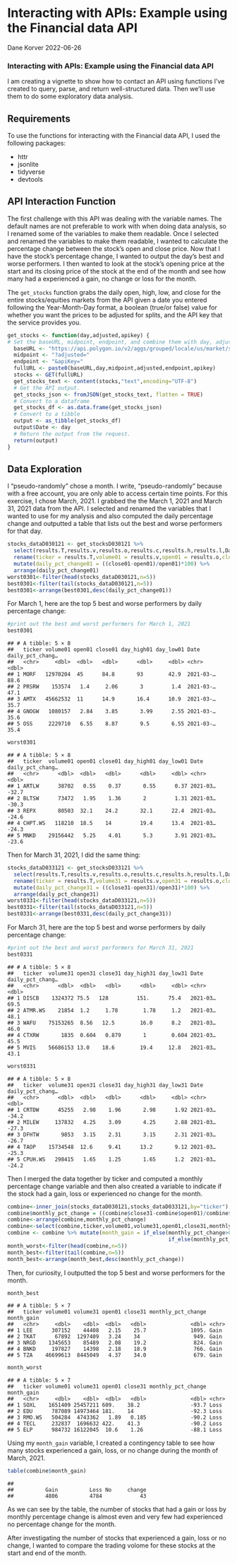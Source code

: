 Interacting with APIs: Example using the Financial data API
================
Dane Korver
2022-06-26

### Interacting with APIs: Example using the Financial data API

I am creating a vignette to show how to contact an API using functions
I’ve created to query, parse, and return well-structured data. Then
we’ll use them to do some exploratory data analysis.

## Requirements

To use the functions for interacting with the Financial data API, I used
the following packages:

-   httr
-   jsonlite
-   tidyverse
-   devtools

## API Interaction Function

The first challenge with this API was dealing with the variable names.
The default names are not preferable to work with when doing data
analysis, so I renamed some of the variables to make them readable. Once
I selected and renamed the variables to make them readable, I wanted to
calculate the percentage change between the stock’s open and close
price. Now that I have the stock’s percentage change, I wanted to output
the day’s best and worse performers. I then wanted to look at the
stock’s opening price at the start and its closing price of the stock at
the end of the month and see how many had a experienced a gain, no
change or loss for the month.

The `get_stocks` function grabs the daily open, high, low, and close for
the entire stocks/equities markets from the API given a date you entered
following the Year-Month-Day format, a boolean (true/or false) value for
whether you want the prices to be adjusted for splits, and the API key
that the service provides you.

``` r
get_stocks <- function(day,adjusted,apikey) {
# Set the baseURL, midpoint, endpoint, and combine them with day, adjusted and apikey inputs for the full url.
  baseURL <- "https://api.polygon.io/v2/aggs/grouped/locale/us/market/stocks/"
  midpoint <- "?adjusted="
  endpoint <- "&apiKey="
  fullURL <- paste0(baseURL,day,midpoint,adjusted,endpoint,apikey)
  stocks <- GET(fullURL)
  get_stocks_text <- content(stocks,"text",encoding="UTF-8")
  # Get the API output.
  get_stocks_json <- fromJSON(get_stocks_text, flatten = TRUE)
  # Convert to a dataframe 
  get_stocks_df <- as.data.frame(get_stocks_json)
  # Convert to a tibble
  output <- as_tibble(get_stocks_df)
  output$Date <- day
  # Return the output from the request.
  return(output)
}
```

## Data Exploration

I “pseudo-randomly” chose a month. I write, “pseudo-randomly” because
with a free account, you are only able to access certain time points.
For this exercise, I chose March, 2021. I grabbed the the March 1, 2021
and March 31, 2021 data from the API. I selected and renamed the
variables that I wanted to use for my analysis and also computed the
daily percentage change and outputted a table that lists out the best
and worse performers for that day.

``` r
stocks_dataD030121 <- get_stocksD030121 %>% 
  select(results.T,results.v,results.o,results.c,results.h,results.l,Date) %>%
  rename(ticker = results.T,volume01 = results.v,open01 = results.o,close01 = results.c,day_high01 = results.h,day_low01 = results.l) %>%
  mutate(daily_pct_change01 = ((close01-open01)/open01)*100) %>%
  arrange(daily_pct_change01)
worst0301<-filter(head(stocks_dataD030121,n=5))
best0301<-filter(tail(stocks_dataD030121,n=5))
best0301<-arrange(best0301,desc(daily_pct_change01))
```

For March 1, here are the top 5 best and worse performers by daily
percentage change:

``` r
#print out the best and worst performers for March 1, 2021
best0301
```

    ## # A tibble: 5 × 8
    ##   ticker volume01 open01 close01 day_high01 day_low01 Date      daily_pct_chang…
    ##   <chr>     <dbl>  <dbl>   <dbl>      <dbl>     <dbl> <chr>                <dbl>
    ## 1 MORF   12970204  45      84.8       93        42.9  2021-03-…             88.6
    ## 2 PRSRW    153574   1.4     2.06       3         1.4  2021-03-…             47.1
    ## 3 AMTX   45662532  11      14.9       16.4      10.9  2021-03-…             35.7
    ## 4 GNOGW   1080157   2.84    3.85       3.99      2.55 2021-03-…             35.6
    ## 5 OSS     2229710   6.55    8.87       9.5       6.55 2021-03-…             35.4

``` r
worst0301
```

    ## # A tibble: 5 × 8
    ##   ticker  volume01 open01 close01 day_high01 day_low01 Date     daily_pct_chang…
    ##   <chr>      <dbl>  <dbl>   <dbl>      <dbl>     <dbl> <chr>               <dbl>
    ## 1 ARTLW      38702   0.55    0.37       0.55      0.37 2021-03…            -32.7
    ## 2 BLTSW      73472   1.95    1.36       2         1.31 2021-03…            -30.3
    ## 3 REPX       80503  32.1    24.2       32.1      22.4  2021-03…            -24.6
    ## 4 CHPT.WS   118210  18.5    14         19.4      13.4  2021-03…            -24.3
    ## 5 MNKD    29156442   5.25    4.01       5.3       3.91 2021-03…            -23.6

Then for March 31, 2021, I did the same thing:

``` r
stocks_dataD033121 <- get_stocksD033121 %>% 
  select(results.T,results.v,results.o,results.c,results.h,results.l,Date) %>%
  rename(ticker = results.T,volume31 = results.v,open31 = results.o,close31 = results.c,day_high31 = results.h,day_low31 = results.l) %>%
  mutate(daily_pct_change31 = ((close31-open31)/open31)*100) %>%
  arrange(daily_pct_change31)
worst0331<-filter(head(stocks_dataD033121,n=5))
best0331<-filter(tail(stocks_dataD033121,n=5))
best0331<-arrange(best0331,desc(daily_pct_change31))
```

For March 31, here are the top 5 best and worse performers by daily
percentage change:

``` r
#print out the best and worst performers for March 31, 2021
best0331
```

    ## # A tibble: 5 × 8
    ##   ticker  volume31 open31 close31 day_high31 day_low31 Date     daily_pct_chang…
    ##   <chr>      <dbl>  <dbl>   <dbl>      <dbl>     <dbl> <chr>               <dbl>
    ## 1 DISCB    1324372 75.5   128         151.      75.4   2021-03…             69.5
    ## 2 ATMR.WS    21854  1.2     1.78        1.78     1.2   2021-03…             48.1
    ## 3 WAFU    75153265  8.56   12.5        16.0      8.2   2021-03…             46.0
    ## 4 CTXRW       1835  0.604   0.879       1        0.604 2021-03…             45.5
    ## 5 MVIS    56686153 13.0    18.6        19.4     12.8   2021-03…             43.1

``` r
worst0331
```

    ## # A tibble: 5 × 8
    ##   ticker  volume31 open31 close31 day_high31 day_low31 Date     daily_pct_chang…
    ##   <chr>      <dbl>  <dbl>   <dbl>      <dbl>     <dbl> <chr>               <dbl>
    ## 1 CRTDW      45255   2.98    1.96       2.98      1.92 2021-03…            -34.2
    ## 2 MILEW     137832   4.25    3.09       4.25      2.88 2021-03…            -27.3
    ## 3 DFHTW       9853   3.15    2.31       3.15      2.31 2021-03…            -26.7
    ## 4 TAOP    15734548  12.6     9.41      13.2       9.12 2021-03…            -25.3
    ## 5 CPUH.WS   298415   1.65    1.25       1.65      1.2  2021-03…            -24.2

Then I merged the data together by ticker and computed a monthly
percentage change variable and then also created a variable to indicate
if the stock had a gain, loss or experienced no change for the month.

``` r
combine<-inner_join(stocks_dataD030121,stocks_dataD033121,by="ticker")
combine$monthly_pct_change = ((combine$close31-combine$open01)/combine$open01)*100
combine<-arrange(combine,monthly_pct_change)
combine<-select(combine,ticker,volume01,volume31,open01,close31,monthly_pct_change)
combine <- combine %>% mutate(month_gain = if_else(monthly_pct_change>0,"Gain",
                                                   if_else(monthly_pct_change==0,"No     change","Loss")))
month_worst<-filter(head(combine,n=5))
month_best<-filter(tail(combine,n=5))
month_best<-arrange(month_best,desc(monthly_pct_change))
```

Then, for curiosity, I outputted the top 5 best and worse performers for
the month.

``` r
month_best
```

    ## # A tibble: 5 × 7
    ##   ticker volume01 volume31 open01 close31 monthly_pct_change month_gain
    ##   <chr>     <dbl>    <dbl>  <dbl>   <dbl>              <dbl> <chr>     
    ## 1 LEE      307152    44408   2.15    25.7              1095. Gain      
    ## 2 TKAT      67892  1297409   3.24    34                 949. Gain      
    ## 3 NRGD    1345653    85489   2.08    19.2               824. Gain      
    ## 4 BNKD     197827    14398   2.18    18.9               766. Gain      
    ## 5 TZA    46699613  8445049   4.37    34.0               679. Gain

``` r
month_worst
```

    ## # A tibble: 5 × 7
    ##   ticker volume01 volume31 open01 close31 monthly_pct_change month_gain
    ##   <chr>     <dbl>    <dbl>  <dbl>   <dbl>              <dbl> <chr>     
    ## 1 SOXL    1651409 25457211 609.    38.2                -93.7 Loss      
    ## 2 EDU      787089 14973464 181.    14                  -92.3 Loss      
    ## 3 RMO.WS   504284  4743362   1.89   0.185              -90.2 Loss      
    ## 4 TECL     232837  1696632 422.    41.3                -90.2 Loss      
    ## 5 ELP      984732 16122045  10.6    1.26               -88.1 Loss

Using my `month_gain` variable, I created a contingency table to see how
many stocks experienced a gain, loss, or no change during the month of
March, 2021.

``` r
table(combine$month_gain)
```

    ## 
    ##          Gain          Loss No     change 
    ##          4806          4784            43

As we can see by the table, the number of stocks that had a gain or loss
by monthly percentage change is almost even and very few had experienced
no percentage change for the month.

After investigating the number of stocks that experienced a gain, loss
or no change, I wanted to compare the trading volome for these stocks at
the start and end of the month.
